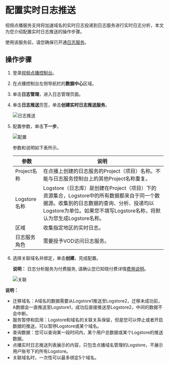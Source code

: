 # 配置实时日志推送

视频点播服务支持将加速域名的实时日志投递到日志服务进行实时日志分析，本文为您介绍配置实时日志推送的操作步骤。

使用该服务前，请您确保已开通[日志服务](https://sls.console.aliyun.com/)。

## 操作步骤

1.  登录[视频点播控制台](https://vod.console.aliyun.com/)。

2.  在点播控制台左侧导航栏的**数据中心**区域。

3.  单击**日志管理**，进入日志管理页面。

4.  单击**日志推送**页签，单击**创建实时日志推送服务**。

    ![日志推送](https://static-aliyun-doc.oss-accelerate.aliyuncs.com/assets/img/zh-CN/2301106061/p183790.png)

5.  配置参数，单击**下一步**。

    ![配置](https://static-aliyun-doc.oss-accelerate.aliyuncs.com/assets/img/zh-CN/2301106061/p183791.png)

    参数和说明如下表所示。

    |参数|说明|
    |--|--|
    |Project名称|在点播上创建的日志服务的Project（项目）名称。不能与日志服务控制台上的其他Project名称重复。|
    |Logstore名称|Logstore（日志库）是创建在Project（项目）下的资源集合，Logstore中的所有数据都来自于同一个数据源。收集到的日志数据的查询、分析、投递均以Logstore为单位。如果您不填写Logstore名称，将默认为您生成Logstore名称。|
    |区域|收集指定地区的实时日志。|
    |日志服务角色|需要授予VOD访问日志服务。|

6.  选择关联域名并绑定，单击**创建**，完成配置。

    **说明：** 日志分析服务为付费服务, 请确认您已知晓付费详情[费用说明](https://www.aliyun.com/price/product?#/vod/detail)。

    ![关联](https://static-aliyun-doc.oss-accelerate.aliyuncs.com/assets/img/zh-CN/2301106061/p183792.png)


**说明：**

-   迁移域名：A域名的数据需要从Logstore1推送至Logstore2，迁移未成功前，A数据会一直推送至Logstore1，成功后直接推送至Logstore2，中间的数据不会中断。
-   服务暂停和启用：Logstore和域名的关联关系保留，但是您可以停止或者开启数据的推送，可以暂停Logstore或某个域名。
-   查询数据：您可以查询某一段时间内，某个用户总数据或某个Logstore的推送数据。
-   点播实时日志推送列表展示的内容，只包含点播域名管理的Logstore，不展示用户账号下的所有Logstore。
-   关联域名时，一次性可以最多绑定5个域名。

